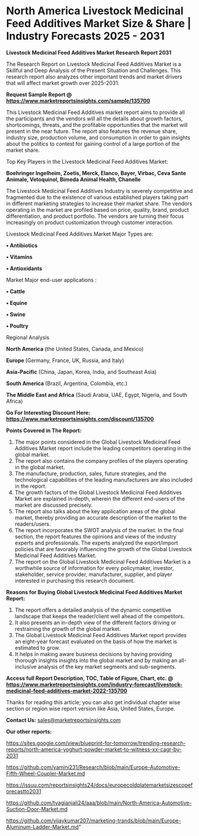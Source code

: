 # North America Livestock Medicinal Feed Additives Market Size & Share | Industry Forecasts 2025 - 2031

<strong>Livestock Medicinal Feed Additives Market Research Report 2031</strong>

The Research Report on Livestock Medicinal Feed Additives Market is a Skillful and Deep Analysis of the Present Situation and Challenges. This research report also analyzes other important trends and market drivers that will affect market growth over 2025-2031.

<strong>Request Sample Report @ <a href=https://www.marketreportsinsights.com/sample/135700>https://www.marketreportsinsights.com/sample/135700</a></strong>

This Livestock Medicinal Feed Additives market report aims to provide all the participants and the vendors will all the details about growth factors, shortcomings, threats, and the profitable opportunities that the market will present in the near future. The report also features the revenue share, industry size, production volume, and consumption in order to gain insights about the politics to contest for gaining control of a large portion of the market share.

Top Key Players in the Livestock Medicinal Feed Additives Market:

<strong>Boehringer Ingelheim, Zoetis, Merck, Elanco, Bayer, Virbac, Ceva Sante Animale, Vetoquinol, Bimeda Animal Health, Chanelle</strong>

The Livestock Medicinal Feed Additives Industry is severely competitive and fragmented due to the existence of various established players taking part in different marketing strategies to increase their market share. The vendors operating in the market are profiled based on price, quality, brand, product differentiation, and product portfolio. The vendors are turning their focus increasingly on product customization through customer interaction.

Livestock Medicinal Feed Additives Market Major Types are:

<strong>• Antibiotics

• Vitamins

• Antioxidants</strong>

Market Major end-user applications :

<strong>• Cattle

• Equine

• Swine

• Poultry</strong>

Regional Analysis

</u><strong><b>North America</b></strong> (the United States, Canada, and Mexico)

<strong><b>Europe </b></strong>(Germany, France, UK, Russia, and Italy)

<strong><b>Asia-Pacific</b></strong> (China, Japan, Korea, India, and Southeast Asia)

<strong><b>South America</b></strong> (Brazil, Argentina, Colombia, etc.)

<strong><b>The Middle East and Africa</b></strong> (Saudi Arabia, UAE, Egypt, Nigeria, and South Africa)

<strong>Go For Interesting Discount Here: <a href=https://www.marketreportsinsights.com/discount/135700>https://www.marketreportsinsights.com/discount/135700</a></strong>

<strong>Points Covered in The Report:</strong>
<ol>
  <li>The major points considered in the Global Livestock Medicinal Feed Additives Market report include the leading competitors operating in the global market.</li>
  <li>The report also contains the company profiles of the players operating in the global market.</li>
  <li>The manufacture, production, sales, future strategies, and the technological capabilities of the leading manufacturers are also included in the report.</li>
  <li>The growth factors of the Global Livestock Medicinal Feed Additives Market are explained in-depth, wherein the different end-users of the market are discussed precisely.</li>
  <li>The report also talks about the key application areas of the global market, thereby providing an accurate description of the market to the readers/users.</li>
  <li>The report incorporates the SWOT analysis of the market. In the final section, the report features the opinions and views of the industry experts and professionals. The experts analyzed the export/import policies that are favorably influencing the growth of the Global Livestock Medicinal Feed Additives Market.</li>
  <li>The report on the Global Livestock Medicinal Feed Additives Market is a worthwhile source of information for every policymaker, investor, stakeholder, service provider, manufacturer, supplier, and player interested in purchasing this research document.</li>
</ol>
<strong>Reasons for Buying Global Livestock Medicinal Feed Additives Market Report:</strong>

<ol>
  <li>The report offers a detailed analysis of the dynamic competitive landscape that keeps the reader/client well ahead of the competitors.</li>
  <li>It also presents an in-depth view of the different factors driving or restraining the growth of the global market.</li>
  <li>The Global Livestock Medicinal Feed Additives Market report provides an eight-year forecast evaluated on the basis of how the market is estimated to grow.</li>
  <li>It helps in making aware business decisions by having providing thorough insights insights into the global market and by making an all-inclusive analysis of the key market segments and sub-segments.</li>
</ol>
<strong>Access full Report Description, TOC, Table of Figure, Chart, etc. @ <a href=https://www.marketreportsinsights.com/industry-forecast/livestock-medicinal-feed-additives-market-2022-135700>https://www.marketreportsinsights.com/industry-forecast/livestock-medicinal-feed-additives-market-2022-135700</a></strong>


Thanks for reading this article; you can also get individual chapter wise section or region wise report version like Asia, United States, Europe.

<strong>Contact Us:</strong>
sales@marketreportsinsights.com

<strong>Our other reports:</strong>

<a href=https://sites.google.com/view/blueprint-for-tomorrow/trending-research-reports/north-america-yoghurt-powder-market-to-witness-xx-cagr-by-2031>https://sites.google.com/view/blueprint-for-tomorrow/trending-research-reports/north-america-yoghurt-powder-market-to-witness-xx-cagr-by-2031</a>

<a href=https://github.com/yamini231/Research/blob/main/Europe-Automotive-Fifth-Wheel-Coupler-Market.md>https://github.com/yamini231/Research/blob/main/Europe-Automotive-Fifth-Wheel-Coupler-Market.md</a>

<a href=https://issuu.com/reportsinsights24/docs/europecoldplatemarketsizescopeforecastto2031>https://issuu.com/reportsinsights24/docs/europecoldplatemarketsizescopeforecastto2031</a>

<a href=https://github.com/tyagianjali24/aaa/blob/main/North-America-Automotive-Suction-Door-Market.md>https://github.com/tyagianjali24/aaa/blob/main/North-America-Automotive-Suction-Door-Market.md</a>

<a href=https://github.com/vijaykumar207/marketing-trands/blob/main/Europe-Aluminum-Ladder-Market.md>https://github.com/vijaykumar207/marketing-trands/blob/main/Europe-Aluminum-Ladder-Market.md</a>"
